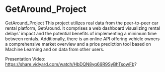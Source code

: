 # GetAround_Project

GetAround_Project
This project utilizes real data from the peer-to-peer car rental platform, GetAround. It comprises a web dashboard visualizing rental delays' impact and the potential benefits of implementing a minimum time between rentals. Additionally, there is an online API offering vehicle owners a comprehensive market overview and a price prediction tool based on Machine Learning and on data from other users.

Presentation Video: https://share.vidyard.com/watch/HbDQN8yq66R9SyBhTsowFb? 
